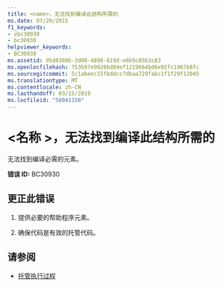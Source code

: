 ```yaml
---
title: <name>，无法找到编译此结构所需的
ms.date: 07/20/2015
f1_keywords:
- vbc30930
- bc30930
helpviewer_keywords:
- BC30930
ms.assetid: 95d8380b-3d08-4898-819d-e8b9c85b3c83
ms.openlocfilehash: 753b97e9928bd89ef1219664bd6e92fc1967b8fc
ms.sourcegitcommit: 5c1abeec15fbddcc7dbaa729fabc1f1f29f12045
ms.translationtype: MT
ms.contentlocale: zh-CN
ms.lasthandoff: 03/15/2019
ms.locfileid: "58041150"
---
```

# <a name="name-necessary-for-compiling-this-construct-cannot-be-found"></a>\<名称 >，无法找到编译此结构所需的
无法找到编译必需的元素。  
  
 **错误 ID:** BC30930  
  
## <a name="to-correct-this-error"></a>更正此错误  
  
1.  提供必要的帮助程序元素。  
  
2.  确保代码是有效的托管代码。  
  
## <a name="see-also"></a>请参阅

- [托管执行过程](../../standard/managed-execution-process.md)
